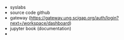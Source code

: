 - syslabs
- source code github
- gateway (https://gateway.ung.scigap.org/auth/login?next=/workspace/dashboard)
- jupyter book (documentation)
-
